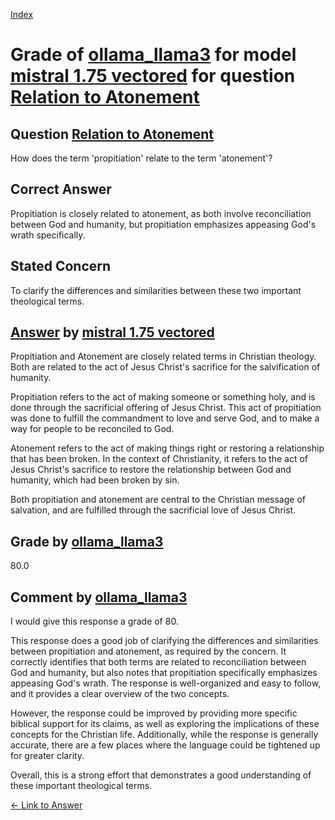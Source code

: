 
[Index](../../../../index.md)
# Grade of [ollama_llama3](../../../grading_models/ollama_llama3.md) for model [mistral 1.75 vectored](../../../answering_models/mistral_1.75_vectored.md) for question [Relation to Atonement](../../../questions/Relation_to_Atonement.md)

## Question [Relation to Atonement](../../../questions/Relation_to_Atonement.md)
How does the term 'propitiation' relate to the term 'atonement'?

## Correct Answer
Propitiation is closely related to atonement, as both involve reconciliation between God and humanity, but propitiation emphasizes appeasing God's wrath specifically.

## Stated Concern
To clarify the differences and similarities between these two important theological terms.

## [Answer](../Relation_to_Atonement.md) by [mistral 1.75 vectored](../../../answering_models/mistral_1.75_vectored.md)
Propitiation and Atonement are closely related terms in Christian theology. Both are related to the act of Jesus Christ's sacrifice for the salvification of humanity.

Propitiation refers to the act of making someone or something holy, and is done through the sacrificial offering of Jesus Christ. This act of propitiation was done to fulfill the commandment to love and serve God, and to make a way for people to be reconciled to God.

Atonement refers to the act of making things right or restoring a relationship that has been broken. In the context of Christianity, it refers to the act of Jesus Christ's sacrifice to restore the relationship between God and humanity, which had been broken by sin.

Both propitiation and atonement are central to the Christian message of salvation, and are fulfilled through the sacrificial love of Jesus Christ.

## Grade by [ollama_llama3](../../../grading_models/ollama_llama3.md)
80.0

## Comment by [ollama_llama3](../../../grading_models/ollama_llama3.md)
I would give this response a grade of 80.

This response does a good job of clarifying the differences and similarities between propitiation and atonement, as required by the concern. It correctly identifies that both terms are related to reconciliation between God and humanity, but also notes that propitiation specifically emphasizes appeasing God's wrath. The response is well-organized and easy to follow, and it provides a clear overview of the two concepts.

However, the response could be improved by providing more specific biblical support for its claims, as well as exploring the implications of these concepts for the Christian life. Additionally, while the response is generally accurate, there are a few places where the language could be tightened up for greater clarity.

Overall, this is a strong effort that demonstrates a good understanding of these important theological terms.

[&lt;- Link to Answer](../Relation_to_Atonement.md)
